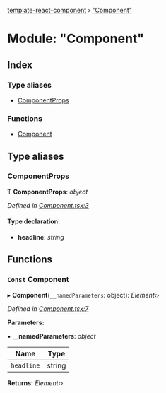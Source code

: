 [template-react-component](../README.md) › ["Component"](_component_.md)

# Module: "Component"

## Index

### Type aliases

* [ComponentProps](_component_.md#componentprops)

### Functions

* [Component](_component_.md#const-component)

## Type aliases

###  ComponentProps

Ƭ **ComponentProps**: *object*

*Defined in [Component.tsx:3](https://github.com/kporten/template-react-component/blob/effe244/src/lib/Component.tsx#L3)*

#### Type declaration:

* **headline**: *string*

## Functions

### `Const` Component

▸ **Component**(`__namedParameters`: object): *Element‹›*

*Defined in [Component.tsx:7](https://github.com/kporten/template-react-component/blob/effe244/src/lib/Component.tsx#L7)*

**Parameters:**

▪ **__namedParameters**: *object*

Name | Type |
------ | ------ |
`headline` | string |

**Returns:** *Element‹›*
